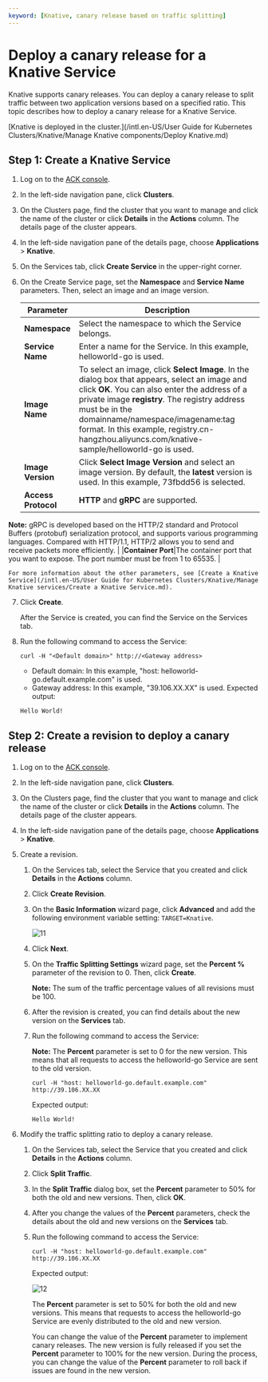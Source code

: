 ```yaml
---
keyword: [Knative, canary release based on traffic splitting]
---
```


# Deploy a canary release for a Knative Service

Knative supports canary releases. You can deploy a canary release to split traffic between two application versions based on a specified ratio. This topic describes how to deploy a canary release for a Knative Service.

[Knative is deployed in the cluster.](/intl.en-US/User Guide for Kubernetes Clusters/Knative/Manage Knative components/Deploy Knative.md)

## Step 1: Create a Knative Service

1.  Log on to the [ACK console](https://cs.console.aliyun.com).

2.  In the left-side navigation pane, click **Clusters**.

3.  On the Clusters page, find the cluster that you want to manage and click the name of the cluster or click **Details** in the **Actions** column. The details page of the cluster appears.

4.  In the left-side navigation pane of the details page, choose **Applications** \> **Knative**.

5.  On the Services tab, click **Create Service** in the upper-right corner.

6.  On the Create Service page, set the **Namespace** and **Service Name** parameters. Then, select an image and an image version.

    |Parameter|Description|
    |---------|-----------|
    |**Namespace**|Select the namespace to which the Service belongs.|
    |**Service Name**|Enter a name for the Service. In this example, helloworld-go is used.|
    |**Image Name**|To select an image, click **Select Image**. In the dialog box that appears, select an image and click **OK**. You can also enter the address of a private image **registry**. The registry address must be in the domainname/namespace/imagename:tag format. In this example, registry.cn-hangzhou.aliyuncs.com/knative-sample/helloworld-go is used.|
    |**Image Version**|Click **Select Image Version** and select an image version. By default, the **latest** version is used. In this example, 73fbdd56 is selected.|
    |**Access Protocol**|**HTTP** and **gRPC** are supported.

**Note:** gRPC is developed based on the HTTP/2 standard and Protocol Buffers \(protobuf\) serialization protocol, and supports various programming languages. Compared with HTTP/1.1, HTTP/2 allows you to send and receive packets more efficiently. |
    |**Container Port**|The container port that you want to expose. The port number must be from 1 to 65535. |

    For more information about the other parameters, see [Create a Knative Service](/intl.en-US/User Guide for Kubernetes Clusters/Knative/Manage Knative services/Create a Knative Service.md).

7.  Click **Create**.

    After the Service is created, you can find the Service on the Services tab.

8.  Run the following command to access the Service:

    ```
    curl -H "<Default domain>" http://<Gateway address>
    ```

    -   Default domain: In this example, "host: helloworld-go.default.example.com" is used.
    -   Gateway address: In this example, "39.106.XX.XX" is used.
    Expected output:

    ```
    Hello World!
    ```


## Step 2: Create a revision to deploy a canary release

1.  Log on to the [ACK console](https://cs.console.aliyun.com).

2.  In the left-side navigation pane, click **Clusters**.

3.  On the Clusters page, find the cluster that you want to manage and click the name of the cluster or click **Details** in the **Actions** column. The details page of the cluster appears.

4.  In the left-side navigation pane of the details page, choose **Applications** \> **Knative**.

5.  Create a revision.

    1.  On the Services tab, select the Service that you created and click **Details** in the **Actions** column.

    2.  Click **Create Revision**.

    3.  On the **Basic Information** wizard page, click **Advanced** and add the following environment variable setting: `TARGET=Knative`.

        ![11](https://static-aliyun-doc.oss-accelerate.aliyuncs.com/assets/img/en-US/1689880261/p252004.png)

    4.  Click **Next**.

    5.  On the **Traffic Splitting Settings** wizard page, set the **Percent %** parameter of the revision to 0. Then, click **Create**.

        **Note:** The sum of the traffic percentage values of all revisions must be 100.

    6.  After the revision is created, you can find details about the new version on the **Services** tab.

    7.  Run the following command to access the Service:

        **Note:** The **Percent** parameter is set to 0 for the new version. This means that all requests to access the helloworld-go Service are sent to the old version.

        ```
        curl -H "host: helloworld-go.default.example.com" http://39.106.XX.XX
        ```

        Expected output:

        ```
        Hello World!
        ```

6.  Modify the traffic splitting ratio to deploy a canary release.

    1.  On the Services tab, select the Service that you created and click **Details** in the **Actions** column.

    2.  Click **Split Traffic**.

    3.  In the **Split Traffic** dialog box, set the **Percent** parameter to 50% for both the old and new versions. Then, click **OK**.

    4.  After you change the values of the **Percent** parameters, check the details about the old and new versions on the **Services** tab.

    5.  Run the following command to access the Service:

        ```
        curl -H "host: helloworld-go.default.example.com" http://39.106.XX.XX
        ```

        Expected output:

        ![12](https://static-aliyun-doc.oss-accelerate.aliyuncs.com/assets/img/en-US/1689880261/p252029.png)

        The **Percent** parameter is set to 50% for both the old and new versions. This means that requests to access the helloworld-go Service are evenly distributed to the old and new version.

        You can change the value of the **Percent** parameter to implement canary releases. The new version is fully released if you set the **Percent** parameter to 100% for the new version. During the process, you can change the value of the **Percent** parameter to roll back if issues are found in the new version.


